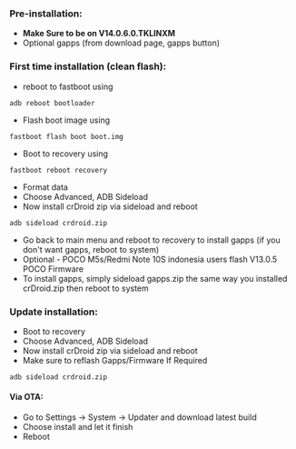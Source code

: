 ### Pre-installation:

* **Make Sure to be on V14.0.6.0.TKLINXM**
* Optional gapps (from download page, gapps button)


### First time installation (clean flash):
* reboot to fastboot using
```
adb reboot bootloader
```
* Flash boot image using
```
fastboot flash boot boot.img
```
* Boot to recovery using
```
fastboot reboot recovery
```
* Format data
* Choose Advanced, ADB Sideload
* Now install crDroid zip via sideload and reboot

```
adb sideload crdroid.zip
```
* Go back to main menu and reboot to recovery to install gapps (if you don't want gapps, reboot to system)
* Optional - POCO M5s/Redmi Note 10S indonesia users flash V13.0.5 POCO Firmware
* To install gapps, simply sideload gapps.zip the same way you installed crDroid.zip then reboot to system

### Update installation:
* Boot to recovery
* Choose Advanced, ADB Sideload
* Now install crDroid zip via sideload and reboot
* Make sure to reflash Gapps/Firmware If Required
```
adb sideload crdroid.zip
```
#### Via OTA:
* Go to Settings -> System -> Updater and download latest build
* Choose install and let it finish
* Reboot
